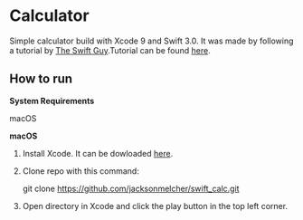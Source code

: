 Calculator
===

Simple calculator build with Xcode 9 and Swift 3.0. It was made by following a tutorial by [The Swift Guy](https://www.youtube.com/channel/UC-d1NWv5IWtIkfH47ux4dWA).Tutorial can be found [here]( https://www.youtube.com/watch?v=AG2QDwmj64A).


How to run
----------

**System Requirements**

macOS

**macOS**

1. Install Xcode. It can be dowloaded [here](https://itunes.apple.com/us/app/xcode/id497799835?mt=12).

2. Clone repo with this command:

	git clone https://github.com/jacksonmelcher/swift_calc.git 

3. Open directory in Xcode and click the play button in the top left corner.

